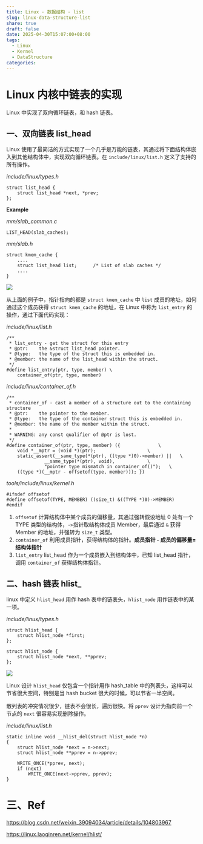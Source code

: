 ```yaml
---
title: Linux - 数据结构 - list
slug: linux-data-structure-list
share: true
draft: false
date: 2025-04-30T15:07:00+08:00
tags:
  - Linux
  - Kernel
  - DataStructure
categories:
---
```



# Linux 内核中链表的实现

Linux 中实现了双向循环链表，和 hash 链表。

## 一、双向链表 list_head

Linux 使用了最简洁的方式实现了一个几乎是万能的链表，其通过将下面结构体嵌入到其他结构体中，实现双向循环链表。在 `include/linux/list.h` 定义了支持的所有操作。

*include/linux/types.h*
```
struct list_head {
	struct list_head *next, *prev;
};
```

**Example**

*mm/slab_common.c*
```
LIST_HEAD(slab_caches);
```

*mm/slab.h*
```
struct kmem_cache {
    ....
    struct list_head list;		/* List of slab caches */
    ....
}
```
![](https://img.jaxwang.top/2025/04/c8590fa84ab49e876bb5296f2dc13712.png)

从上面的例子中，指针指向的都是 `struct kmem_cache` 中 `list` 成员的地址，如何通过这个成员获得 `struct kmem_cache` 的地址，在 Linux 中称为 `list_entry` 的操作，通过下面代码实现：

*include/linux/list.h*
```
/**
 * list_entry - get the struct for this entry
 * @ptr:	the &struct list_head pointer.
 * @type:	the type of the struct this is embedded in.
 * @member:	the name of the list_head within the struct.
 */
#define list_entry(ptr, type, member) \
	container_of(ptr, type, member)
```

*include/linux/container_of.h*
```
/**
 * container_of - cast a member of a structure out to the containing structure
 * @ptr:	the pointer to the member.
 * @type:	the type of the container struct this is embedded in.
 * @member:	the name of the member within the struct.
 *
 * WARNING: any const qualifier of @ptr is lost.
 */
#define container_of(ptr, type, member) ({				\
	void *__mptr = (void *)(ptr);					\
	static_assert(__same_type(*(ptr), ((type *)0)->member) ||	\
		      __same_type(*(ptr), void),			\
		      "pointer type mismatch in container_of()");	\
	((type *)(__mptr - offsetof(type, member))); })
```

*tools/include/linux/kernel.h*
```
#ifndef offsetof
#define offsetof(TYPE, MEMBER) ((size_t) &((TYPE *)0)->MEMBER)
#endif
```

1. `offsetof` 计算结构体中某个成员的偏移量，其通过强转假设地址 0 处有一个 TYPE 类型的结构体，`->`指针取结构体成员 Member，最后通过 `&` 获得 Member 的地址，并强转为 `size_t` 类型。
2. `container_of` 利用成员指针，获得结构体的指针。**成员指针 - 成员的偏移量=结构体指针**
3. `list_entry` list_head 作为一个成员嵌入到结构体中，已知 list_head 指针，调用 `container_of` 获得结构体指针。



## 二、hash 链表 hlist_

linux 中定义 `hlist_head` 用作 hash 表中的链表头，`hlist_node` 用作链表中的某一项。

*include/linux/types.h*
```
struct hlist_head {
	struct hlist_node *first;
};

struct hlist_node {
	struct hlist_node *next, **pprev;
};
```

![](https://img.jaxwang.top/2025/04/743a01bbad60899615e2f1507da5f383.png)

Linux 设计 `hlist_head` 仅包含一个指针用作 hash_table 中的列表头，这样可以节省很大空间，特别是当 hash bucket 很大的时候，可以节省一半空间。

散列表的冲突情况很少，链表不会很长，遍历很快。将 `pprev` 设计为指向前一个节点的 `next` 很容易实现删除操作。

*include/linux/list.h*
```
static inline void __hlist_del(struct hlist_node *n)
{
	struct hlist_node *next = n->next;
	struct hlist_node **pprev = n->pprev;

	WRITE_ONCE(*pprev, next);
	if (next)
		WRITE_ONCE(next->pprev, pprev);
}
```


# 三、Ref
https://blog.csdn.net/weixin_39094034/article/details/104803967

https://linux.laoqinren.net/kernel/hlist/
